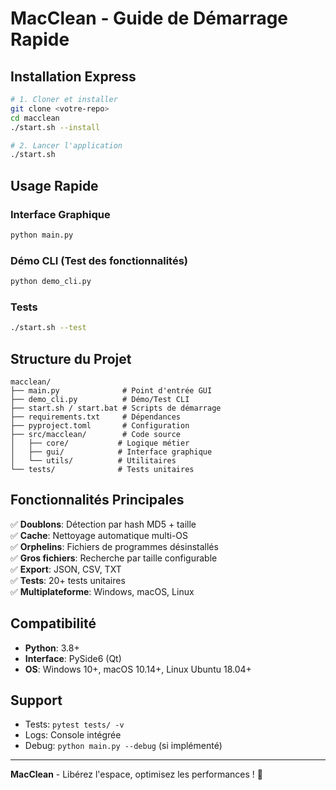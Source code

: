 # MacClean - Guide de Démarrage Rapide

## Installation Express

```bash
# 1. Cloner et installer
git clone <votre-repo>
cd macclean
./start.sh --install

# 2. Lancer l'application
./start.sh
```

## Usage Rapide

### Interface Graphique
```bash
python main.py
```

### Démo CLI (Test des fonctionnalités)
```bash
python demo_cli.py
```

### Tests
```bash
./start.sh --test
```

## Structure du Projet

```
macclean/
├── main.py              # Point d'entrée GUI
├── demo_cli.py          # Démo/Test CLI  
├── start.sh / start.bat # Scripts de démarrage
├── requirements.txt     # Dépendances
├── pyproject.toml       # Configuration
├── src/macclean/        # Code source
│   ├── core/           # Logique métier
│   ├── gui/            # Interface graphique
│   └── utils/          # Utilitaires
└── tests/              # Tests unitaires
```

## Fonctionnalités Principales

✅ **Doublons**: Détection par hash MD5 + taille  
✅ **Cache**: Nettoyage automatique multi-OS  
✅ **Orphelins**: Fichiers de programmes désinstallés  
✅ **Gros fichiers**: Recherche par taille configurable  
✅ **Export**: JSON, CSV, TXT  
✅ **Tests**: 20+ tests unitaires  
✅ **Multiplateforme**: Windows, macOS, Linux  

## Compatibilité

- **Python**: 3.8+
- **Interface**: PySide6 (Qt)
- **OS**: Windows 10+, macOS 10.14+, Linux Ubuntu 18.04+

## Support

- Tests: `pytest tests/ -v`
- Logs: Console intégrée
- Debug: `python main.py --debug` (si implémenté)

---

**MacClean** - Libérez l'espace, optimisez les performances ! 🚀
